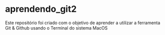 # aprendendo_git2
Este repositório foi criado com o objetivo de aprender a utilizar a ferramenta Git &amp; Github usando o Terminal do sistema MacOS
